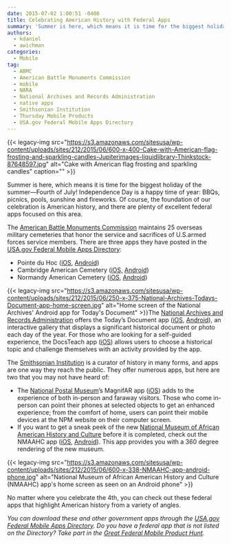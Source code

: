 ```yaml
---
date: 2015-07-02 1:00:51 -0400
title: Celebrating American History with Federal Apps
summary: 'Summer is here, which means it is time for the biggest holiday of the summer&mdash;Fourth of July! Independence Day is a happy time of year: BBQs, picnics, pools, sunshine and fireworks. Of course, the foundation of our celebration is American history, and there are plenty of excellent federal apps focused on this area. The American'
authors:
  - kdaniel
  - awichman
categories:
  - Mobile
tag:
  - ABMC
  - American Battle Monuments Commission
  - mobile
  - NARA
  - National Archives and Records Administration
  - native apps
  - Smithsonian Institution
  - Thursday Mobile Products
  - USA.gov Federal Mobile Apps Directory
---
```


{{< legacy-img src="https://s3.amazonaws.com/sitesusa/wp-content/uploads/sites/212/2015/06/600-x-400-Cake-with-American-flag-frosting-and-sparkling-candles-Jupiterimages-liquidlibrary-Thinkstock-87648597.jpg" alt="Cake with American flag frosting and sparkling candles" caption="" >}} 

Summer is here, which means it is time for the biggest holiday of the summer—Fourth of July! Independence Day is a happy time of year: BBQs, picnics, pools, sunshine and fireworks. Of course, the foundation of our celebration is American history, and there are plenty of excellent federal apps focused on this area.

The [American Battle Monuments Commission](http://www.abmc.gov/) maintains 25 overseas military cemeteries that honor the service and sacrifices of U.S.armed forces service members. There are three apps they have posted in the [USA.gov Federal Mobile Apps Directory](http://www.usa.gov/mobileapps.shtml):

  * Pointe du Hoc ([iOS](https://itunes.apple.com/hk/app/pointe-du-hoc/id583152468?mt=8&ign-mpt=uo%3D2), [Android](https://play.google.com/store/apps/details?id=com.neotreks.pointeduhoc&feature=search_result#?t=W251bGwsMSwyLDEsImNvbS5uZW90cmVrcy5wb2ludGVkdWhvYyJd))
  * Cambridge American Cemetery ([iOS,](https://itunes.apple.com/us/app/cambridge-american-cemetery/id965887167?mt=8) [Android](https://play.google.com/store/apps/details?id=gov.abmc.cambridge))
  * Normandy American Cemetery ([iOS](https://itunes.apple.com/us/app/normandy-american-cemetery/id953276481?mt=8), [Android](https://play.google.com/store/apps/details?id=gov.abmc.normandy))

{{< legacy-img src="https://s3.amazonaws.com/sitesusa/wp-content/uploads/sites/212/2015/06/250-x-375-National-Archives-Todays-Document-app-home-screen.jpg" alt="Home screen of the National Archives' Android app for Today's Document" >}}The [National Archives and Records Administration](http://www.archives.gov/) offers the Today’s Document app ([iOS](https://itunes.apple.com/us/app/todays-document/id412969819?mt=8), [Android](https://play.google.com/store/apps/details?id=com.accella.nationalarchives)), an interactive gallery that displays a significant historical document or photo each day of the year. For those who are looking for a self-guided experience, the DocsTeach app ([iOS](https://itunes.apple.com/app/id513465174)) allows users to choose a historical topic and challenge themselves with an activity provided by the app.

The [Smithsonian Institution](http://www.si.edu/) is a curator of history in many forms, and apps are one way they reach the public. They offer numerous apps, but here are two that you may not have heard of:

  * The [National Postal Museum](http://postalmuseum.si.edu/)’s MagnifAR app ([iOS](https://itunes.apple.com/it/app/magnifiar/id888013582?l=en&mt=8)) adds to the experience of both in-person and faraway visitors. Those who come in-person can point their phones at selected objects to get an enhanced experience; from the comfort of home, users can point their mobile devices at the NPM website on their computer screen.
  * If you want to get a sneak peek of the new [National Museum of African American History and Culture](http://nmaahc.si.edu/) before it is completed, check out the NMAAHC app ([iOS](https://itunes.apple.com/it/app/view-nmaahc/id626274903?l=en&mt=8), [Android](https://play.google.com/store/apps/details?id=com.secondsitellc.NMAAHC)). This app provides you with a 360 degree rendering of the new museum.

{{< legacy-img src="https://s3.amazonaws.com/sitesusa/wp-content/uploads/sites/212/2015/06/600-x-338-NMAAHC-app-android-phone.jpg" alt="National Museum of African American History and Culture (NMAAHC) app's home screen as seen on an Android phone" >}}

No matter where you celebrate the 4th, you can check out these federal apps that highlight American history from a variety of angles.

_You can download these and other government apps through the [USA.gov Federal Mobile Apps Directory](http://www.usa.gov/mobileapps.shtml). Do you have a federal app that is not listed on the Directory? Take part in the [Great Federal Mobile Product Hunt](https://www.WHATEVER/2015/05/21/start-sleuthing-with-the-great-federal-mobile-product-hunt/)._